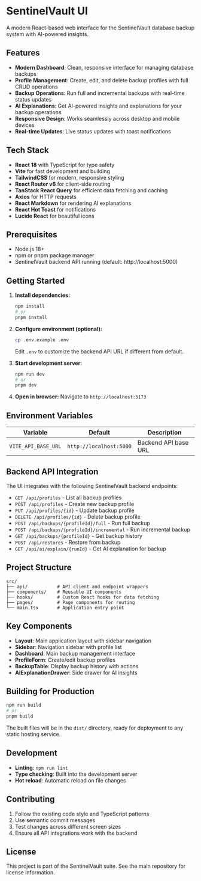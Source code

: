 # SentinelVault UI

A modern React-based web interface for the SentinelVault database backup system with AI-powered insights.

## Features

- **Modern Dashboard**: Clean, responsive interface for managing database backups
- **Profile Management**: Create, edit, and delete backup profiles with full CRUD operations
- **Backup Operations**: Run full and incremental backups with real-time status updates
- **AI Explanations**: Get AI-powered insights and explanations for your backup operations
- **Responsive Design**: Works seamlessly across desktop and mobile devices
- **Real-time Updates**: Live status updates with toast notifications

## Tech Stack

- **React 18** with TypeScript for type safety
- **Vite** for fast development and building
- **TailwindCSS** for modern, responsive styling
- **React Router v6** for client-side routing
- **TanStack React Query** for efficient data fetching and caching
- **Axios** for HTTP requests
- **React Markdown** for rendering AI explanations
- **React Hot Toast** for notifications
- **Lucide React** for beautiful icons

## Prerequisites

- Node.js 18+ 
- npm or pnpm package manager
- SentinelVault backend API running (default: http://localhost:5000)

## Getting Started

1. **Install dependencies:**
   ```bash
   npm install
   # or
   pnpm install
   ```

2. **Configure environment (optional):**
   ```bash
   cp .env.example .env
   ```
   Edit `.env` to customize the backend API URL if different from default.

3. **Start development server:**
   ```bash
   npm run dev
   # or
   pnpm dev
   ```

4. **Open in browser:**
   Navigate to `http://localhost:5173`

## Environment Variables

| Variable | Default | Description |
|----------|---------|-------------|
| `VITE_API_BASE_URL` | `http://localhost:5000` | Backend API base URL |

## Backend API Integration

The UI integrates with the following SentinelVault backend endpoints:

- `GET /api/profiles` - List all backup profiles
- `POST /api/profiles` - Create new backup profile
- `PUT /api/profiles/{id}` - Update backup profile
- `DELETE /api/profiles/{id}` - Delete backup profile
- `POST /api/backups/{profileId}/full` - Run full backup
- `POST /api/backups/{profileId}/incremental` - Run incremental backup
- `GET /api/backups/{profileId}` - Get backup history
- `POST /api/restores` - Restore from backup
- `GET /api/ai/explain/{runId}` - Get AI explanation for backup

## Project Structure

```
src/
├── api/           # API client and endpoint wrappers
├── components/    # Reusable UI components
├── hooks/         # Custom React hooks for data fetching
├── pages/         # Page components for routing
└── main.tsx       # Application entry point
```

## Key Components

- **Layout**: Main application layout with sidebar navigation
- **Sidebar**: Navigation sidebar with profile list
- **Dashboard**: Main backup management interface
- **ProfileForm**: Create/edit backup profiles
- **BackupTable**: Display backup history with actions
- **AIExplanationDrawer**: Side drawer for AI insights

## Building for Production

```bash
npm run build
# or
pnpm build
```

The built files will be in the `dist/` directory, ready for deployment to any static hosting service.

## Development

- **Linting**: `npm run lint`
- **Type checking**: Built into the development server
- **Hot reload**: Automatic reload on file changes

## Contributing

1. Follow the existing code style and TypeScript patterns
2. Use semantic commit messages
3. Test changes across different screen sizes
4. Ensure all API integrations work with the backend

## License

This project is part of the SentinelVault suite. See the main repository for license information.